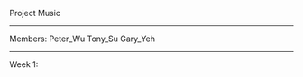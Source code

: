 Project Music
____________________________________
Members:
Peter_Wu
Tony_Su
Gary_Yeh
____________________________________
Week 1:

